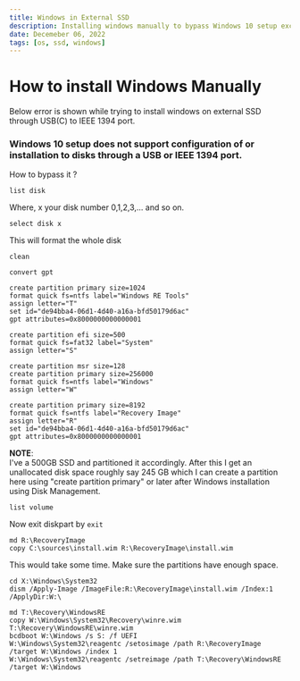 ```yaml
---
title: Windows in External SSD
description: Installing windows manually to bypass Windows 10 setup exclusion of not allowing to install on USB ports. 
date: Decemeber 06, 2022
tags: [os, ssd, windows]
---
```

# How to install Windows Manually

Below error is shown while trying to install windows on external SSD through USB(C) to IEEE 1394 port.
### Windows 10 setup does not support configuration of or installation to disks through a USB or IEEE 1394 port.
How to bypass it ?

```
list disk
```  
Where, x your disk number 0,1,2,3,... and so on.  
```
select disk x
```
This will format the whole disk
```
clean
``` 
```
convert gpt
```
```
create partition primary size=1024
format quick fs=ntfs label="Windows RE Tools"
assign letter="T"
set id="de94bba4-06d1-4d40-a16a-bfd50179d6ac"
gpt attributes=0x8000000000000001
```
```
create partition efi size=500
format quick fs=fat32 label="System"
assign letter="S"
```
```
create partition msr size=128
create partition primary size=256000
format quick fs=ntfs label="Windows"
assign letter="W"
```
```
create partition primary size=8192
format quick fs=ntfs label="Recovery Image"
assign letter="R"
set id="de94bba4-06d1-4d40-a16a-bfd50179d6ac"
gpt attributes=0x8000000000000001
```

**NOTE**:  
I've a 500GB SSD and partitioned it accordingly. After this I get an unallocated disk space roughly say 245 GB which I can create a partition here using "create partition primary" or later after Windows installation using Disk Management.  
```
list volume
```
Now exit diskpart by ```exit```

```
md R:\RecoveryImage
copy C:\sources\install.wim R:\RecoveryImage\install.wim
```
This would take some time. Make sure the partitions have enough space.
```
cd X:\Windows\System32
dism /Apply-Image /ImageFile:R:\RecoveryImage\install.wim /Index:1 /ApplyDir:W:\
```
```
md T:\Recovery\WindowsRE
copy W:\Windows\System32\Recovery\winre.wim T:\Recovery\WindowsRE\winre.wim
bcdboot W:\Windows /s S: /f UEFI
W:\Windows\System32\reagentc /setosimage /path R:\RecoveryImage /target W:\Windows /index 1
W:\Windows\System32\reagentc /setreimage /path T:\Recovery\WindowsRE /target W:\Windows
```